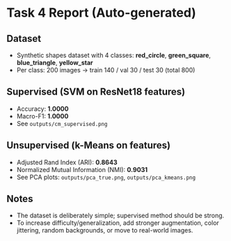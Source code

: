 # Task 4 Report (Auto-generated)

## Dataset
- Synthetic shapes dataset with 4 classes: **red_circle**, **green_square**, **blue_triangle**, **yellow_star**
- Per class: 200 images → train 140 / val 30 / test 30 (total 800)

## Supervised (SVM on ResNet18 features)
- Accuracy: **1.0000**
- Macro-F1: **1.0000**
- See `outputs/cm_supervised.png`

## Unsupervised (k-Means on features)
- Adjusted Rand Index (ARI): **0.8643**
- Normalized Mutual Information (NMI): **0.9031**
- See PCA plots: `outputs/pca_true.png`, `outputs/pca_kmeans.png`

## Notes
- The dataset is deliberately simple; supervised method should be strong.
- To increase difficulty/generalization, add stronger augmentation, color jittering, random backgrounds, or move to real-world images.
